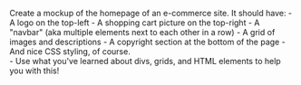 Create a mockup of the homepage of an e-commerce site. It should have:
    - A logo on the top-left
    - A shopping cart picture on the top-right
    - A "navbar" (aka multiple elements next to each other in a row)
    - A grid of images and descriptions
    - A copyright section at the bottom of the page
    - And nice CSS styling, of course.  
    - Use what you've learned about divs, grids, and HTML elements to help you with this!

